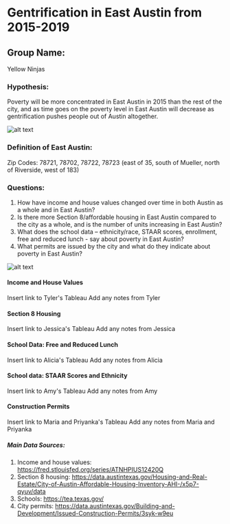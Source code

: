 # Gentrification in East Austin from 2015-2019


## Group Name: 
Yellow Ninjas

### Hypothesis: 
Poverty will be more concentrated in East Austin in 2015 than the rest of the city, and as time goes on the poverty level in East Austin will decrease as gentrification pushes people out of Austin altogether. 


![alt text](https://cartoonistgroup.com/properties/speedbump/art_images/cg595019b273ade.jpg)


### Definition of East Austin: 
Zip Codes: 78721, 78702, 78722, 78723 
(east of 35, south of Mueller, north of Riverside, west of 183)

### Questions:
1. How have income and house values changed over time in both Austin as a whole and in East Austin? 
2. Is there more Section 8/affordable housing in East Austin compared to the city as a whole, and is the number of units increasing in East Austin? 
3. What does the school data – ethnicity/race, STAAR scores, enrollment, free and reduced lunch - say about poverty in East Austin?
4. What permits are issued by the city and what do they indicate about poverty in East Austin?


![alt text](https://i2.wp.com/jensorensen.com/wp-content/uploads/2013/04/gentrification.png?fit=600%2C616&ssl=1)


#### Income and House Values
Insert link to Tyler's Tableau
Add any notes from Tyler



#### Section 8 Housing
Insert link to Jessica's Tableau
Add any notes from Jessica



#### School Data: Free and Reduced Lunch
Insert link to Alicia's Tableau
Add any notes from Alicia



#### School data: STAAR Scores and Ethnicity
Insert link to Amy's Tableau
Add any notes from Amy



#### Construction Permits
Insert link to Maria and Priyanka's Tableau
Add any notes from Maria and Priyanka


##### Main Data Sources: 
1. Income and house values: https://fred.stlouisfed.org/series/ATNHPIUS12420Q
2. Section 8 housing: https://data.austintexas.gov/Housing-and-Real-Estate/City-of-Austin-Affordable-Housing-Inventory-AHI-/x5p7-qyuv/data
3. Schools: https://tea.texas.gov/
4. City permits: https://data.austintexas.gov/Building-and-Development/Issued-Construction-Permits/3syk-w9eu
